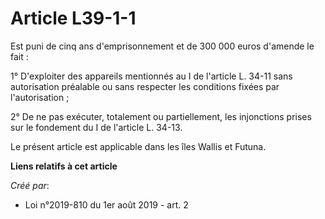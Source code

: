 # Article L39-1-1

Est puni de cinq ans d'emprisonnement et de 300 000 euros d'amende le fait :

1° D'exploiter des appareils mentionnés au I de l'article L. 34-11 sans autorisation préalable ou sans respecter les
conditions fixées par l'autorisation ;

2° De ne pas exécuter, totalement ou partiellement, les injonctions prises sur le fondement du I de l'article L. 34-13.

Le présent article est applicable dans les îles Wallis et Futuna.

**Liens relatifs à cet article**

_Créé par_:

  - Loi n°2019-810 du 1er août 2019 - art. 2
